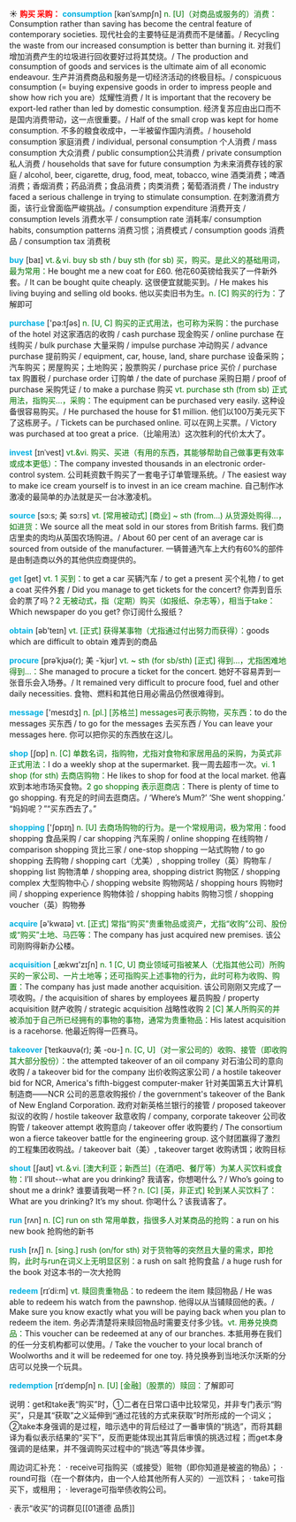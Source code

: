 ☀ <font color="red">**购买 采购：**</font> 
<font color="sky blue">**consumption**</font> [kənˈsʌmpʃn]
<font color="rgb(227, 108, 9)">n. [U]（对商品或服务的）消费：</font>Consumption rather than saving has become the central feature of contemporary societies. 现代社会的主要特征是消费而不是储蓄。/ Recycling the waste from our increased consumption is better than burning it. 对我们增加消费产生的垃圾进行回收要好过将其焚烧。/ The production and consumption of goods and services is the ultimate aim of all economic endeavour. 生产并消费商品和服务是一切经济活动的终极目标。/ conspicuous consumption (= buying expensive goods in order to impress people and show how rich you are）炫耀性消费 / It is important that the recovery be export-led rather than led by domestic consumption. 经济复苏应由出口而不是国内消费带动，这一点很重要。/ Half of the small crop was kept for home consumption. 不多的粮食收成中，一半被留作国内消费。/ household consumption 家庭消费 / individual, personal consumption 个人消费 / mass consumption 大众消费 / public consumption公共消费 / private consumption 私人消费 / households that save for future consumption 为未来消费存钱的家庭 / alcohol, beer, cigarette, drug, food, meat, tobacco, wine 酒类消费；啤酒消费；香烟消费；药品消费；食品消费；肉类消费；葡萄酒消费 / The industry faced a serious challenge in trying to stimulate consumption. 在刺激消费方面，该行业曾面临严峻挑战。/ consumption expenditure 消费开支 / consumption levels 消费水平 / consumption rate 消耗率/ consumption habits, consumption patterns 消费习惯；消费模式 / consumption goods 消费品 / consumption tax 消费税

<font color="sky blue">**buy**</font> [baɪ] 
<font color="rgb(227, 108, 9)">vt.＆vi. buy sb sth / buy sth (for sb) 买，购买。是此义的基础用词，最为常用：</font>He bought me a new coat for £60. 他花60英镑给我买了一件新外套。/ It can be bought quite cheaply. 这很便宜就能买到。/ He makes his living buying and selling old books. 他以买卖旧书为生。<font color="rgb(227, 108, 9)">n. [C] 购买的行为：</font>了解即可

<font color="sky blue">**purchase**</font> ['pə:tʃəs] 
<font color="rgb(227, 108, 9)">n. [U, C] 购买的正式用法，也可称为采购：</font>the purchase of the hotel 对这家酒店的收购 / cash purchase 现金购买 / online purchase 在线购买 / bulk purchase 大量采购 / impulse purchase 冲动购买 / advance purchase 提前购买 / equipment, car, house, land, share purchase 设备采购；汽车购买；房屋购买；土地购买；股票购买 / purchase price 买价 / purchase tax 购置税 / purchase order 订购单 / the date of purchase 采购日期 / proof of purchase 采购凭证 / to make a purchase 购买 <font color="rgb(227, 108, 9)">vt. purchase sth (from sb) 正式用法，指购买…，采购：</font>The equipment can be purchased very easily. 这种设备很容易购买。/ He purchased the house for $1 million. 他们以100万美元买下了这栋房子。/ Tickets can be purchased online. 可以在网上买票。/ Victory was purchased at too great a price.（比喻用法）这次胜利的代价太大了。
  
<font color="sky blue">**invest**</font> [ɪnˈvest]
<font color="rgb(227, 108, 9)">vt.&vi. 购买、买进（有用的东西，其能够帮助自己做事更有效率或成本更低）：</font>The company invested thousands in an electronic order-control system. 公司耗资数千购买了一套电子订单管理系统。/ The easiest way to make ice cream yourself is to invest in an ice cream machine. 自己制作冰激凌的最简单的办法就是买一台冰激凌机。
           
<font color="sky blue">**source**</font> [sɔ:s; 美 sɔ:rs]
<font color="rgb(227, 108, 9)">vt. [常用被动式] [商业] ~ sth (from…) 从货源处购得…，如进货：</font>We source all the meat sold in our stores from British farms. 我们商店里卖的肉均从英国农场购进。/ About 60 per cent of an average car is sourced from outside of the manufacturer. 一辆普通汽车上大约有60%的部件是由制造商以外的其他供应商提供的。

<font color="sky blue">**get**</font> [ɡet] 
<font color="rgb(227, 108, 9)">vt. 1 买到：</font>to get a car 买辆汽车 / to get a present 买个礼物 / to get a coat 买件外套 / Did you manage to get tickets for the concert? 你弄到音乐会的票了吗？<font color="rgb(227, 108, 9)">2 无被动式，指（定期）购买（如报纸、杂志等），相当于take：</font>Which newspaper do you get? 你订阅什么报纸？

<font color="sky blue">**obtain**</font> [əb'teɪn] 
<font color="rgb(227, 108, 9)">vt. [正式] 获得某事物（尤指通过付出努力而获得）：</font>goods which are difficult to obtain 难弄到的商品
           
<font color="sky blue">**procure**</font> [prəˈkjʊə(r); 美 -ˈkjʊr]
<font color="rgb(227, 108, 9)">vt. ~ sth (for sb/sth) [正式] 得到…，尤指困难地得到…：</font>She managed to procure a ticket for the concert. 她好不容易弄到一张音乐会入场券。/ It remained very difficult to procure food, fuel and other daily necessities. 食物、燃料和其他日用必需品仍然很难得到。

<font color="sky blue">**message**</font> ['mesɪdӡ] 
<font color="rgb(227, 108, 9)">n. [pl.] [苏格兰] messages可表示购物，买东西：</font>to do the messages 买东西 / to go for the messages 去买东西 / You can leave your messages here. 你可以把你买的东西放在这儿。

<font color="sky blue">**shop**</font> [ʃɒp] 
<font color="rgb(227, 108, 9)">n. [C] 单数名词，指购物，尤指对食物和家居用品的采购，为英式非正式用法：</font>I do a weekly shop at the supermarket. 我一周去超市一次。<font color="rgb(227, 108, 9)">vi. 1 shop (for sth) 去商店购物：</font>He likes to shop for food at the local market. 他喜欢到本地市场买食物。<font color="rgb(227, 108, 9)">2 go shopping 表示逛商店：</font>There is plenty of time to go shopping. 有充足的时间去逛商店。/ ‘Where’s Mum?’ ‘She went shopping.’ “妈妈呢？”“买东西去了。”

<font color="sky blue">**shopping**</font> ['ʃɒpɪŋ] 
<font color="rgb(227, 108, 9)">n. [U] 去商场购物的行为。是一个常规用词，极为常用：</font>food shopping 食品采购 / car shopping 汽车采购 / online shopping 在线购物 / comparison shopping 货比三家 / one-stop shopping 一站式购物 / to go shopping 去购物 / shopping cart（尤美）, shopping trolley（英）购物车 / shopping list 购物清单 / shopping area, shopping district 购物区 / shopping complex 大型购物中心 / shopping website 购物网站 / shopping hours 购物时间 / shopping experience 购物体验 / shopping habits 购物习惯 / shopping voucher（英）购物券

<font color="sky blue">**acquire**</font> [ə'kwaɪə] 
<font color="rgb(227, 108, 9)">vt. [正式] 常指“购买”贵重物品或资产，尤指“收购”公司、股份或“购买”土地、马匹等：</font>The company has just acquired new premises. 该公司刚购得新办公楼。

<font color="sky blue">**acquisition**</font> [͵ækwɪ'zɪʃn] 
<font color="rgb(227, 108, 9)">n. 1 [C, U] 商业领域可指被某人（尤指其他公司）所购买的一家公司、一片土地等；还可指购买上述事物的行为，此时可称为收购、购置：</font>The company has just made another acquisition. 该公司刚刚又完成了一项收购。/ the acquisition of shares by employees 雇员购股 / property acquisition 财产收购 / strategic acquisition 战略性收购 <font color="rgb(227, 108, 9)">2 [C] 某人所购买的并被添加于自己所已经拥有的事物的事物，通常为贵重物品：</font>His latest acquisition is a racehorse. 他最近购得一匹赛马。
           
<font color="sky blue">**takeover**</font> [ˈteɪkəʊvə(r); 美 -oʊ-]
<font color="rgb(227, 108, 9)">n. [C, U]（对一家公司的）收购、接管（即收购其大部分股份）：</font>the attempted takeover of an oil company 对石油公司的意向收购 / a takeover bid for the company 出价收购这家公司 / a hostile takeover bid for NCR, America's fifth-biggest computer-maker 针对美国第五大计算机制造商——NCR 公司的恶意收购报价 / the government's takeover of the Bank of New England Corporation. 政府对新英格兰银行的接管 / proposed takeover 拟议的收购 / hostile takeover 敌意收购 / company, corporate takeover 公司收购管 / takeover attempt 收购意向 / takeover offer 收购要约 / The consortium won a fierce takeover battle for the engineering group. 这个财团赢得了激烈的工程集团收购战。/ takeover bait（美）, takeover target 收购诱饵；收购目标

<font color="sky blue">**shout**</font> [ʃaʊt] 
<font color="rgb(227, 108, 9)">vt.＆vi. [澳大利亚；新西兰]（在酒吧、餐厅等）为某人买饮料或食物：</font>I’ll shout--what are you drinking? 我请客，你想喝什么？/ Who’s going to shout me a drink? 谁要请我喝一杯？<font color="rgb(227, 108, 9)">n. [C] [英，非正式] 轮到某人买饮料了：</font>What are you drinking? It’s my shout. 你喝什么？该我请客了。

<font color="sky blue">**run**</font> [rʌn] 
<font color="rgb(227, 108, 9)">n. [C] run on sth 常用单数，指很多人对某商品的抢购：</font>a run on his new book 抢购他的新书

<font color="sky blue">**rush**</font> [rʌʃ] 
<font color="rgb(227, 108, 9)">n. [sing.] rush (on/for sth) 对于货物等的突然且大量的需求，即抢购，此时与run在词义上无明显区别：</font>a rush on salt 抢购食盐 / a huge rush for the book 对这本书的一次大抢购
           
<font color="sky blue">**redeem**</font> [rɪˈdi:m]
<font color="rgb(227, 108, 9)">vt. 赎回贵重物品：</font>to redeem the item 赎回物品 / He was able to redeem his watch from the pawnshop. 他得以从当铺赎回他的表。/ Make sure you know exactly what you will be paying back when you plan to redeem the item. 务必弄清楚将来赎回物品时需要支付多少钱。<font color="rgb(227, 108, 9)">vt. 用券兑换商品：</font>This voucher can be redeemed at any of our branches. 本抵用券在我们的任一分支机构都可以使用。/ Take the voucher to your local branch of Woolworths and it will be redeemed for one toy. 持兑换券到当地沃尔沃斯的分店可以兑换一个玩具。
           
<font color="sky blue">**redemption**</font> [rɪˈdempʃn]
<font color="rgb(227, 108, 9)">n. [U] [金融]（股票的）赎回：</font>了解即可

说明：get和take表“购买”时，①二者在日常口语中比较常见，并非专门表示“购买”，只是其“获取”之义延伸到“通过花钱的方式来获取”时所形成的一个词义；②take本身强调的是过程，暗示选中的背后经过了一番审慎的“挑选”，而将其翻译为看似表示结果的“买下”，反而更能体现出其背后审慎的挑选过程；而get本身强调的是结果，并不强调购买过程中的“挑选”等具体步骤。

周边词汇补充：
· receive可指购买（或接受）赃物（即你知道是被盗的物品）；
· round可指（在一个群体内，由一个人给其他所有人买的）一巡饮料；
· take可指买下，或租用；
· leverage可指举债收购公司。

· 表示“收买”的词群见[[01道德 品质]]
